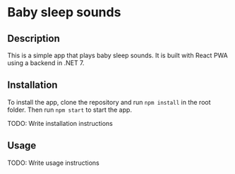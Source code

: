 # Baby sleep sounds

## Description

This is a simple app that plays baby sleep sounds. It is built with React PWA using a backend in .NET 7.

## Installation

To install the app, clone the repository and run `npm install` in the root folder. Then run `npm start` to start the app.

TODO: Write installation instructions

## Usage

TODO: Write usage instructions